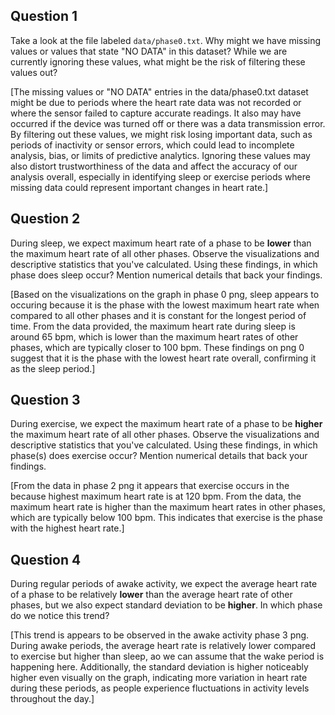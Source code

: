## Question 1

Take a look at the file labeled `data/phase0.txt`. Why might we have missing values or values that state "NO DATA" in this dataset? While we are currently ignoring these values, what might be the risk of filtering these values out?

[The missing values or "NO DATA" entries in the data/phase0.txt dataset might be due to periods where the heart rate data was not recorded or where the sensor failed to capture accurate readings. It also may have occurred if the device was turned off or there was a data transmission error. By filtering out these values, we might risk losing important data, such as periods of inactivity or sensor errors, which could lead to incomplete analysis, bias, or limits of predictive analytics. Ignoring these values may also distort trustworthiness of the data and affect the accuracy of our analysis overall, especially in identifying sleep or exercise periods where missing data could represent important changes in heart rate.]

## Question 2

During sleep, we expect maximum heart rate of a phase to be **lower** than the maximum heart rate of all other phases. Observe the visualizations and descriptive statistics that you've calculated. Using these findings, in which phase does sleep occur? Mention numerical details that back your findings.

[Based on the visualizations on the graph in phase 0 png, sleep appears to occuring because it is the phase with the lowest maximum heart rate when compared to all other phases and it is constant for the longest period of time. From the data provided, the maximum heart rate during sleep is around 65 bpm, which is lower than the maximum heart rates of other phases, which are typically closer to 100 bpm. These findings on png 0 suggest that it is the phase with the lowest heart rate overall, confirming it as the sleep period.]

## Question 3

During exercise, we expect the maximum heart rate of a phase to be **higher** the maximum heart rate of all other phases. Observe the visualizations and descriptive statistics that you've calculated. Using these findings, in which phase(s) does exercise occur? Mention numerical details that back your findings. 

[From the data in phase 2 png it appears that exercise occurs in the because highest maximum heart rate is at 120 bpm. From the data, the maximum heart rate is higher than the maximum heart rates in other phases, which are typically below 100 bpm. This indicates that exercise is the phase with the highest heart rate.]

## Question 4

During regular periods of awake activity, we expect the average heart rate of a phase to be relatively **lower** than the average heart rate of other phases, but we also expect standard deviation to be **higher**. In which phase do we notice this trend?

[This trend is appears to be observed in the awake activity phase 3 png. During awake periods, the average heart rate is relatively lower compared to exercise but higher than sleep, ao we can assume that the wake period is happening here. Additionally, the standard deviation is higher noticeably higher even visually on the graph, indicating more variation in heart rate during these periods, as people experience fluctuations in activity levels throughout the day.]
